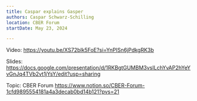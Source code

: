 ```yaml
---
title: Caspar explains Gasper
authors: Caspar Schwarz-Schilling
location: CBER Forum
startDate: May 23, 2024

---
```


Video: <https://youtu.be/XS72blk5FoE?si=YnPISn6jPdkgRK3b>

Slides: <https://docs.google.com/presentation/d/1RKBgtGUMBM3vsILchYvAP2hYeYvGnJq4TVb2vt1jYsY/edit?usp=sharing>

Topic: CBER Forum <https://www.notion.so/CBER-Forum-1cfd9895554181a4a3decab0bd14b121?pvs=21>